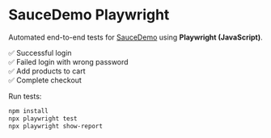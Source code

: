 # SauceDemo Playwright

Automated end-to-end tests for [SauceDemo](https://www.saucedemo.com/) using **Playwright (JavaScript)**.

✅ Successful login  
✅ Failed login with wrong password  
✅ Add products to cart  
✅ Complete checkout  

Run tests:

```bash
npm install
npx playwright test
npx playwright show-report
